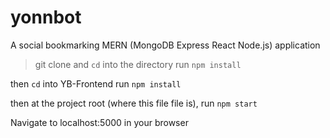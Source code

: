 # yonnbot
A social bookmarking MERN (MongoDB Express React Node.js) application

> git clone and `cd` into the directory
run `npm install`

then `cd` into YB-Frontend
run `npm install`

then at the project root (where this file file is),
run  `npm start` 

Navigate to localhost:5000 in your browser
